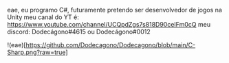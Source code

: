 eae, eu programo C#, futuramente pretendo ser desenvolvedor de jogos na Unity
meu canal do YT é: https://www.youtube.com/channel/UCQpdZgs7s818D90ceIFm0cQ
meu discord: Dodecágono#4615
                   ou
             Dodecágono#0012
             

!(eae)[https://github.com/Dodecagono/Dodecagono/blob/main/C-Sharp.png?raw=true]
